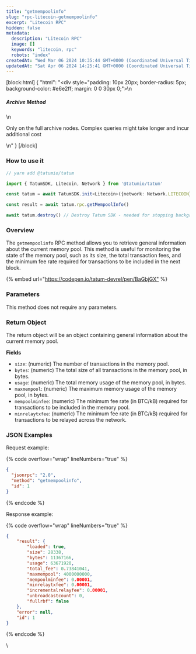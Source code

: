 ```yaml
---
title: "getmempoolinfo"
slug: "rpc-litecoin-getmempoolinfo"
excerpt: "Litecoin RPC"
hidden: false
metadata: 
  description: "Litecoin RPC"
  image: []
  keywords: "litecoin, rpc"
  robots: "index"
createdAt: "Wed Mar 06 2024 10:35:44 GMT+0000 (Coordinated Universal Time)"
updatedAt: "Sat Apr 06 2024 14:25:41 GMT+0000 (Coordinated Universal Time)"
---
```

[block:html]
{
  "html": "<div style=\"padding: 10px 20px; border-radius: 5px; background-color: #e6e2ff; margin: 0 0 30px 0;\">\n  <h5>Archive Method</h5>\n  <p>Only on the full archive nodes. Complex queries might take longer and incur additional cost</p>\n</div>"
}
[/block]


### How to use it



```typescript
// yarn add @tatumio/tatum

import { TatumSDK, Litecoin, Network } from '@tatumio/tatum'

const tatum = await TatumSDK.init<Litecoin>({network: Network.LITECOIN})

const result = await tatum.rpc.getMempoolInfo()

await tatum.destroy() // Destroy Tatum SDK - needed for stopping background jobs
```



### Overview

The `getmempoolinfo` RPC method allows you to retrieve general information about the current memory pool. This method is useful for monitoring the state of the memory pool, such as its size, the total transaction fees, and the minimum fee rate required for transactions to be included in the next block.

{% embed url="<https://codepen.io/tatum-devrel/pen/BaGbjGX"> %}

### Parameters

This method does not require any parameters.

### Return Object

The return object will be an object containing general information about the current memory pool.

**Fields**

- `size`: (numeric) The number of transactions in the memory pool.
- `bytes`: (numeric) The total size of all transactions in the memory pool, in bytes.
- `usage`: (numeric) The total memory usage of the memory pool, in bytes.
- `maxmempool`: (numeric) The maximum memory usage of the memory pool, in bytes.
- `mempoolminfee`: (numeric) The minimum fee rate (in BTC/kB) required for transactions to be included in the memory pool.
- `minrelaytxfee`: (numeric) The minimum fee rate (in BTC/kB) required for transactions to be relayed across the network.

### JSON Examples

Request example:

{% code overflow="wrap" lineNumbers="true" %}

```json
{
  "jsonrpc": "2.0",
  "method": "getmempoolinfo",
  "id": 1
}
```

{% endcode %}

Response example:

{% code overflow="wrap" lineNumbers="true" %}

```json
{
    "result": {
        "loaded": true,
        "size": 28338,
        "bytes": 11367166,
        "usage": 63671920,
        "total_fee": 0.73841041,
        "maxmempool": 4000000000,
        "mempoolminfee": 0.00001,
        "minrelaytxfee": 0.00001,
        "incrementalrelayfee": 0.00001,
        "unbroadcastcount": 0,
        "fullrbf": false
    },
    "error": null,
    "id": 1
}
```

{% endcode %}

\\

